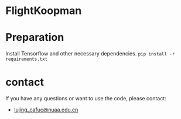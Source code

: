 # FlightKoopman

# Preparation
  Install Tensorflow and other necessary dependencies.
  `pip install -r requirements.txt`
# contact
If you have any questions or want to use the code, please contact:
- lujing_cafuc@nuaa.edu.cn
